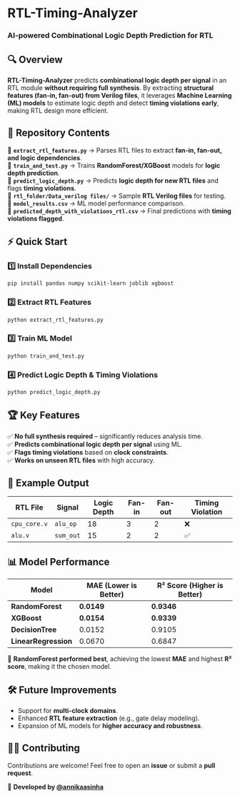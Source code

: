 # RTL-Timing-Analyzer   
### AI-powered Combinational Logic Depth Prediction for RTL  

## 🔍 Overview  
**RTL-Timing-Analyzer** predicts **combinational logic depth per signal** in an RTL module **without requiring full synthesis**. By extracting **structural features (fan-in, fan-out) from Verilog files**, it leverages **Machine Learning (ML) models** to estimate logic depth and detect **timing violations early**, making RTL design more efficient.  

## 📂 Repository Contents  
📌 **`extract_rtl_features.py`** → Parses RTL files to extract **fan-in, fan-out, and logic dependencies**.  
📌 **`train_and_test.py`** → Trains **RandomForest/XGBoost** models for **logic depth prediction**.  
📌 **`predict_logic_depth.py`** → Predicts **logic depth for new RTL files** and flags **timing violations**.  
📌 **`rtl_folder/Data_verilog files/`** → Sample **RTL Verilog files** for testing.  
📌 **`model_results.csv`** → ML model performance comparison.  
📌 **`predicted_depth_with_violations_rtl.csv`** → Final predictions with **timing violations flagged**.  

## ⚡ Quick Start  

### 1️⃣ Install Dependencies  
```bash
pip install pandas numpy scikit-learn joblib xgboost
```

### 2️⃣ Extract RTL Features  
```bash
python extract_rtl_features.py
```

### 3️⃣ Train ML Model  
```bash
python train_and_test.py
```

### 4️⃣ Predict Logic Depth & Timing Violations  
```bash
python predict_logic_depth.py
```

## 🏆 Key Features  
✅ **No full synthesis required** – significantly reduces analysis time.  
✅ **Predicts combinational logic depth per signal** using ML.  
✅ **Flags timing violations** based on **clock constraints**.  
✅ **Works on unseen RTL files** with high accuracy.  

## 📌 Example Output  
| RTL File  | Signal  | Logic Depth | Fan-in | Fan-out | Timing Violation |
|-----------|--------|------------|--------|--------|------------------|
| `cpu_core.v` | `alu_op` | 18 | 3 | 2 | ❌ |
| `alu.v` | `sum_out` | 15 | 2 | 2 | ✅ |

## 📊 Model Performance  
| **Model**        | **MAE (Lower is Better)** | **R² Score (Higher is Better)** |
|-----------------|--------------------------|-------------|
| **RandomForest** | **0.0149**                | **0.9346**  |
| **XGBoost**     | **0.0154**                | **0.9339**  |
| **DecisionTree** | 0.0152                    | 0.9105      |
| **LinearRegression** | 0.0670               | 0.6847      |

🎯 **RandomForest performed best**, achieving the lowest **MAE** and highest **R² score**, making it the chosen model.  

## 🛠️ Future Improvements  
- Support for **multi-clock domains**.  
- Enhanced **RTL feature extraction** (e.g., gate delay modeling).  
- Expansion of ML models for **higher accuracy and robustness**.  

## 👨‍💻 Contributing  
Contributions are welcome! Feel free to open an **issue** or submit a **pull request**.  


🚀 **Developed by [@annikaasinha](https://github.com/annikaasinha/)**  
```

